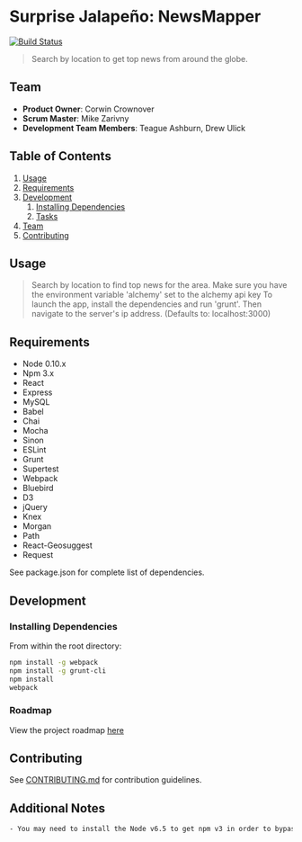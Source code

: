 # Surprise Jalapeño: NewsMapper
[![Build Status](https://travis-ci.org/clueless-cello/surprisejalapeno.svg?branch=master)](https://travis-ci.org/clueless-cello/surprisejalapeno)

> Search by location to get top news from around the globe.

## Team

  - __Product Owner__: Corwin Crownover
  - __Scrum Master__: Mike Zarivny
  - __Development Team Members__: Teague Ashburn, Drew Ulick

## Table of Contents

1. [Usage](#Usage)
1. [Requirements](#requirements)
1. [Development](#development)
    1. [Installing Dependencies](#installing-dependencies)
    1. [Tasks](#tasks)
1. [Team](#team)
1. [Contributing](#contributing)

## Usage

> Search by location to find top news for the area.
> Make sure you have the environment variable 'alchemy' set to the alchemy api key
> To launch the app, install the dependencies and run 'grunt'.
> Then navigate to the server's ip address. (Defaults to: localhost:3000)

## Requirements

- Node 0.10.x
- Npm 3.x
- React
- Express
- MySQL
- Babel
- Chai
- Mocha
- Sinon
- ESLint
- Grunt
- Supertest
- Webpack
- Bluebird
- D3
- jQuery
- Knex
- Morgan
- Path
- React-Geosuggest
- Request

See package.json for complete list of dependencies.

## Development

### Installing Dependencies

From within the root directory:

```sh
npm install -g webpack
npm install -g grunt-cli
npm install
webpack
```

### Roadmap

View the project roadmap [here](https://github.com/issues?user=surprisejalapeno)


## Contributing

See [CONTRIBUTING.md](CONTRIBUTING.md) for contribution guidelines.

## Additional Notes
```sh
- You may need to install the Node v6.5 to get npm v3 in order to bypass a blocking Grunt bug where incorrect dependency versions are read.
```

